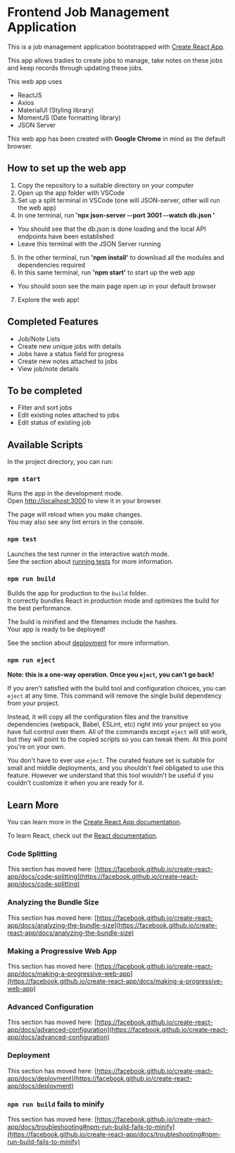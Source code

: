 # Frontend Job Management Application

This is a job management application bootstrapped with [Create React App](https://github.com/facebook/create-react-app).

This app allows tradies to create jobs to manage, take notes on these jobs and keep records through updating these jobs.

This web app uses
* ReactJS
* Axios
* MaterialUI (Styling library)
* MomentJS (Date formatting library)
* JSON Server

This web app has been created with __Google Chrome__ in mind as the default browser.

## How to set up the web app

1. Copy the repository to a suitable directory on your computer
2. Open up the app folder with VSCode
3. Set up a split terminal in VSCode (one will JSON-server, other will run the web app)
4. In one terminal, run __'npx json-server --port 3001 --watch db.json '__
* You should see that the db.json is done loading and the local API endpoints have been established
* Leave this terminal with the JSON Server running
5. In the other terminal, run __'npm install'__ to download all the modules and dependencies required
6. In this same terminal, run __'npm start'__ to start up the web app
* You should soon see the main page open up in your default browser
7. Explore the web app!

## Completed Features

* Job/Note Lists
* Create new unique jobs with details
* Jobs have a status field for progress
* Create new notes attached to jobs
* View job/note details


## To be completed

* Filter and sort jobs
* Edit existing notes attached to jobs
* Edit status of existing job



## Available Scripts

In the project directory, you can run:

### `npm start`

Runs the app in the development mode.\
Open [http://localhost:3000](http://localhost:3000) to view it in your browser.

The page will reload when you make changes.\
You may also see any lint errors in the console.

### `npm test`

Launches the test runner in the interactive watch mode.\
See the section about [running tests](https://facebook.github.io/create-react-app/docs/running-tests) for more information.

### `npm run build`

Builds the app for production to the `build` folder.\
It correctly bundles React in production mode and optimizes the build for the best performance.

The build is minified and the filenames include the hashes.\
Your app is ready to be deployed!

See the section about [deployment](https://facebook.github.io/create-react-app/docs/deployment) for more information.

### `npm run eject`

**Note: this is a one-way operation. Once you `eject`, you can't go back!**

If you aren't satisfied with the build tool and configuration choices, you can `eject` at any time. This command will remove the single build dependency from your project.

Instead, it will copy all the configuration files and the transitive dependencies (webpack, Babel, ESLint, etc) right into your project so you have full control over them. All of the commands except `eject` will still work, but they will point to the copied scripts so you can tweak them. At this point you're on your own.

You don't have to ever use `eject`. The curated feature set is suitable for small and middle deployments, and you shouldn't feel obligated to use this feature. However we understand that this tool wouldn't be useful if you couldn't customize it when you are ready for it.

## Learn More

You can learn more in the [Create React App documentation](https://facebook.github.io/create-react-app/docs/getting-started).

To learn React, check out the [React documentation](https://reactjs.org/).

### Code Splitting

This section has moved here: [https://facebook.github.io/create-react-app/docs/code-splitting](https://facebook.github.io/create-react-app/docs/code-splitting)

### Analyzing the Bundle Size

This section has moved here: [https://facebook.github.io/create-react-app/docs/analyzing-the-bundle-size](https://facebook.github.io/create-react-app/docs/analyzing-the-bundle-size)

### Making a Progressive Web App

This section has moved here: [https://facebook.github.io/create-react-app/docs/making-a-progressive-web-app](https://facebook.github.io/create-react-app/docs/making-a-progressive-web-app)

### Advanced Configuration

This section has moved here: [https://facebook.github.io/create-react-app/docs/advanced-configuration](https://facebook.github.io/create-react-app/docs/advanced-configuration)

### Deployment

This section has moved here: [https://facebook.github.io/create-react-app/docs/deployment](https://facebook.github.io/create-react-app/docs/deployment)

### `npm run build` fails to minify

This section has moved here: [https://facebook.github.io/create-react-app/docs/troubleshooting#npm-run-build-fails-to-minify](https://facebook.github.io/create-react-app/docs/troubleshooting#npm-run-build-fails-to-minify)
